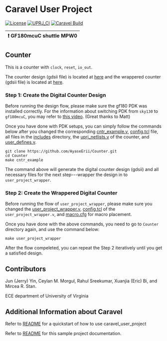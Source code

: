 # Caravel User Project

[![License](https://img.shields.io/badge/License-Apache%202.0-blue.svg)](https://opensource.org/licenses/Apache-2.0) [![UPRJ_CI](https://github.com/efabless/caravel_project_example/actions/workflows/user_project_ci.yml/badge.svg)](https://github.com/efabless/caravel_project_example/actions/workflows/user_project_ci.yml) [![Caravel Build](https://github.com/efabless/caravel_project_example/actions/workflows/caravel_build.yml/badge.svg)](https://github.com/efabless/caravel_project_example/actions/workflows/caravel_build.yml)

| :exclamation: GF180mcuC shuttle MPW0            |
|-----------------------------------------|

## Counter

This is a counter with `clock`, `reset`, `io_out`.

The counter design (gdsii file) is located at [here](https://github.com/AyaseErii/Counter/tree/main/gds) and the wrappered counter (gdsii file) is located at [here](https://github.com/AyaseErii/Counter/tree/main/gds).

### Step 1: Create the Digital Counter Design
Before running the design flow, please make sure the gf180 PDK was installed correctly. For the information about switching PDK from `sky130` to `gf180mcuC`, you may refer to [this video](https://www.youtube.com/watch?v=4-kISttsPbY). (Great thanks to Matt)

Once you have done with PDK setups, you can simply follow the commands below after you changed the corresponding [cntr_example.v](https://github.com/AyaseErii/Counter/blob/main/verilog/rtl/cntr_example.v), [config.tcl](https://github.com/AyaseErii/Counter/blob/main/openlane/cntr_example/config.tcl) file, all files in the [includes](https://github.com/AyaseErii/Counter/tree/main/verilog/includes) directory, the [uprj_netlists.v](https://github.com/AyaseErii/gf180-demo-sequential_counter/blob/main/verilog/rtl/uprj_netlists.v) of the counter, and [user_defines.v](https://github.com/AyaseErii/Counter/blob/main/verilog/rtl/user_defines.v).
```
git clone https://github.com/AyaseErii/Counter.git
cd Counter
make cntr_example
```

The command above will generate the digital counter design (gdsii) and all necessary files for the next step---wrapper the design in to `user_project_wrapper`.

### Step 2: Create the Wrappered Digital Counter

Before running the flow of `user_project_wrapper`, please make sure you changed the [user_project_wrapper.v](https://github.com/AyaseErii/Counter/blob/main/verilog/rtl/user_project_wrapper.v), [config.tcl](https://github.com/AyaseErii/Counter/blob/main/openlane/user_project_wrapper/config.tcl) of the `user_project_wrapper.v`, and [macro.cfg](https://github.com/AyaseErii/Counter/blob/main/openlane/user_project_wrapper/macro.cfg) for macro placement.

Once you have done with the above commands, you need to go to `Counter` directory again, and use the command below:
```
make user_project_wrapper
```

After the flow compeleted, you can repeat the Step 2 iteratively until you get a satisfied design.

## Contributors
Jun (Jerry) Yin, Ceylan M. Morgul, Rahul Sreekumar, Xuanjia (Eric) Bi, and Mircea R. Stan.

ECE department of University of Virginia


## Additional Information about Caravel

Refer to [README](docs/source/index.rst#section-quickstart) for a quickstart of how to use caravel_user_project

Refer to [README](docs/source/index.rst) for this sample project documentation. 
